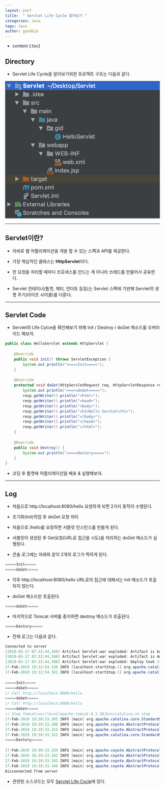 ```yaml
---
layout: post
title:  " Servlet Life Cycle 알아보기 "
categories: Java
tags: Java
author: goodGid
---
```

* content
{:toc}


## Directory

* Servlet Life Cycle을 알아보기위한 프로젝트 구조는 다음과 같다.

![](/assets/img/java/java_serlvet_life_cycle_1.png)









---

## Servlet이란?

* 자바로 웹 어플리케이션을 개발 할 수 있는 스펙과 API를 제공한다.

* 가장 핵심적인 클래스는 **HttpServlet**이다.

* 한 요청을 처리할 때마다 프로세스를 만드는 게 아니라 쓰레드를 만들어서 공유한다.

* Servlet 컨테이너(톰캣, 제티, 언더토 등등)는 Servlet 스펙에 기반해 Servlet의 생명 주기(라이프 사이클)를 다룬다.



---


## Servlet Code

* Servlet의 LIfe Cylce을 확인해보기 위해 Init / Destroy / doGet 메소드를 오버라이드 해보자.

``` java
public class HelloServlet extends HttpServlet {

    @Override
    public void init() throws ServletException {
        System.out.println("=====Init=====");
    }

    @Override
    protected void doGet(HttpServletRequest req, HttpServletResponse resp) throws ServletException, IOException {
        System.out.println("=====doGet=====");
        resp.getWriter().println("<html>");
        resp.getWriter().println("<head>");
        resp.getWriter().println("<body>");
        resp.getWriter().println("<h1>Hello Servlet</h1>");
        resp.getWriter().println("</body>");
        resp.getWriter().println("</head>");
        resp.getWriter().println("</html>");
    }

    @Override
    public void destroy() {
        System.out.println("=====Destory=====");
    }
}
```

* 코딩 후 톰캣에 어플리케이션을 배포 & 실행해보자.

---


## Log

* 처음으로 http://localhost:8080/hello 요청하게 되면 2가지 동작이 수행된다.

* 초기화(Init)작업 후 doGet 요청 처리

* 처음으로 /hello를 요청하면 서블릿 인스턴스를 만들게 된다.

* 서블릿이 생성된 후 Get요청(URL로 접근을 시도)을 처리하는 doGet 메소드가 실행된다.

* 콘솔 로그에는 아래와 같이 2개의 로그가 찍히게 된다.


``` java
=====Init=====
=====doGet=====
```

* 이후 http://localhost:8080/hello URL로의 접근에 대해서는 Init 메소드가 호출되지 않는다.

* doGet 메소드만 호출된다.

``` java
=====doGet=====
```

* 마지막으로 Tomcat 서버를 중지하면 destroy 메소드가 호출된다.

``` java
=====Destory=====
```

* 전체 로그는 다음과 같다.

``` java
Connected to server
[2019-02-17 07:32:44,269] Artifact Servlet:war exploded: Artifact is being deployed, please wait...
[2019-02-17 07:32:44,588] Artifact Servlet:war exploded: Artifact is deployed successfully
[2019-02-17 07:32:44,588] Artifact Servlet:war exploded: Deploy took 319 milliseconds
17-Feb-2019 19:32:54.136 INFO [localhost-startStop-1] org.apache.catalina.startup.HostConfig.deployDirectory Deploying web application directory [/usr/local/apache-tomcat-8.5.38/webapps/manager]
17-Feb-2019 19:32:54.161 INFO [localhost-startStop-1] org.apache.catalina.startup.HostConfig.deployDirectory Deployment of web application directory [/usr/local/apache-tomcat-8.5.38/webapps/manager] has finished in [25] ms

=====Init=====
=====doGet=====
// Call http://localhost:8080/hello
=====doGet=====
// Call http://localhost:8080/hello
=====doGet=====
// Stop Tomcat/usr/local/apache-tomcat-8.5.38/bin/catalina.sh stop
17-Feb-2019 19:39:33.305 INFO [main] org.apache.catalina.core.StandardServer.await A valid shutdown command was received via the shutdown port. Stopping the Server instance.
17-Feb-2019 19:39:33.306 INFO [main] org.apache.coyote.AbstractProtocol.pause Pausing ProtocolHandler ["http-nio-8080"]
17-Feb-2019 19:39:33.315 INFO [main] org.apache.coyote.AbstractProtocol.pause Pausing ProtocolHandler ["ajp-nio-8009"]
17-Feb-2019 19:39:33.321 INFO [main] org.apache.catalina.core.StandardService.stopInternal Stopping service [Catalina]
=====Destory=====

17-Feb-2019 19:39:33.339 INFO [main] org.apache.coyote.AbstractProtocol.stop Stopping ProtocolHandler ["http-nio-8080"]
17-Feb-2019 19:39:33.342 INFO [main] org.apache.coyote.AbstractProtocol.stop Stopping ProtocolHandler ["ajp-nio-8009"]
17-Feb-2019 19:39:33.345 INFO [main] org.apache.coyote.AbstractProtocol.destroy Destroying ProtocolHandler ["http-nio-8080"]
17-Feb-2019 19:39:33.346 INFO [main] org.apache.coyote.AbstractProtocol.destroy Destroying ProtocolHandler ["ajp-nio-8009"]
Disconnected from server
```

* 관련된 소스코드는 모두 [Servlet Life Cycle](https://github.com/goodGid/Servlet_LifeCycle)에 있다.